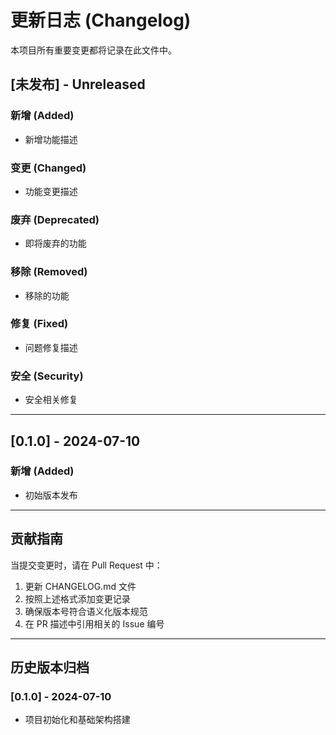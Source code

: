 # 更新日志 (Changelog)

本项目所有重要变更都将记录在此文件中。

## [未发布] - Unreleased

### 新增 (Added)
- 新增功能描述

### 变更 (Changed)
- 功能变更描述

### 废弃 (Deprecated)
- 即将废弃的功能

### 移除 (Removed)
- 移除的功能

### 修复 (Fixed)
- 问题修复描述

### 安全 (Security)
- 安全相关修复

---

## [0.1.0] - 2024-07-10

### 新增 (Added)
- 初始版本发布

---

## 贡献指南

当提交变更时，请在 Pull Request 中：
1. 更新 CHANGELOG.md 文件
2. 按照上述格式添加变更记录
3. 确保版本号符合语义化版本规范
4. 在 PR 描述中引用相关的 Issue 编号

---

## 历史版本归档

### [0.1.0] - 2024-07-10
- 项目初始化和基础架构搭建